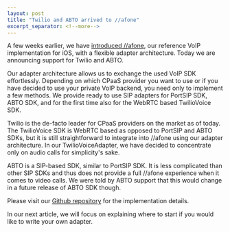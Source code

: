 ```yaml
---
layout: post
title: "Twilio and ABTO arrived to //afone"
excerpt_separator: <!--more-->
---
```


A few weeks earlier, we have [introduced //afone](https://automat.berlin/2019/07/11/afone-ios/), our reference VoIP implementation for iOS, with a flexible adapter architecture. Today we are announcing support for Twilio and ABTO.

<!--more-->

Our adapter architecture allows us to exchange the used VoIP SDK effortlessly. Depending on which CPaaS provider you want to use or if you have decided to use your private VoIP backend, you need only to implement a few methods. We provide ready to use SIP adapters for PortSIP SDK, ABTO SDK, and for the first time also for the WebRTC based TwilioVoice SDK.

Twilio is the de-facto leader for CPaaS providers on the market as of today. The TwilioVoice SDK is WebRTC based as opposed to PortSIP and ABTO SDKs, but it is still straightforward to integrate into //afone using our adapter architecture. In our TwilioVoiceAdapter, we have decided to concentrate only on audio calls for simplicity's sake.

ABTO is a SIP-based SDK, similar to PortSIP SDK. It is less complicated than other SIP SDKs and thus does not provide a full //afone experience when it comes to video calls. We were told by ABTO support that this would change in a future release of ABTO SDK though.

Please visit our [Github repository](https://github.com/automat-berlin/afone) for the implementation details.

In our next article, we will focus on explaining where to start if you would like to write your own adapter.
